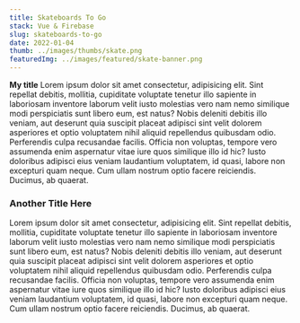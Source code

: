```yaml
---
title: Skateboards To Go
stack: Vue & Firebase
slug: skateboards-to-go
date: 2022-01-04
thumb: ../images/thumbs/skate.png
featuredImg: ../images/featured/skate-banner.png
---
```


**My title** Lorem ipsum dolor sit amet consectetur, adipisicing elit. Sint repellat debitis, mollitia, cupiditate voluptate tenetur illo sapiente in laboriosam inventore laborum velit iusto molestias vero nam nemo similique modi perspiciatis sunt libero eum, est natus? Nobis deleniti debitis illo veniam, aut deserunt quia suscipit placeat adipisci sint velit dolorem asperiores et optio voluptatem nihil aliquid repellendus quibusdam odio. Perferendis culpa recusandae facilis. Officia non voluptas, tempore vero assumenda enim aspernatur vitae iure quos similique illo id hic? Iusto doloribus adipisci eius veniam laudantium voluptatem, id quasi, labore non excepturi quam neque. Cum ullam nostrum optio facere reiciendis. Ducimus, ab quaerat.

### Another Title Here
 Lorem ipsum dolor sit amet consectetur, adipisicing elit. Sint repellat debitis, mollitia, cupiditate voluptate tenetur illo sapiente in laboriosam inventore laborum velit iusto molestias vero nam nemo similique modi perspiciatis sunt libero eum, est natus? Nobis deleniti debitis illo veniam, aut deserunt quia suscipit placeat adipisci sint velit dolorem asperiores et optio voluptatem nihil aliquid repellendus quibusdam odio. Perferendis culpa recusandae facilis. Officia non voluptas, tempore vero assumenda enim aspernatur vitae iure quos similique illo id hic? Iusto doloribus adipisci eius veniam laudantium voluptatem, id quasi, labore non excepturi quam neque. Cum ullam nostrum optio facere reiciendis. Ducimus, ab quaerat.